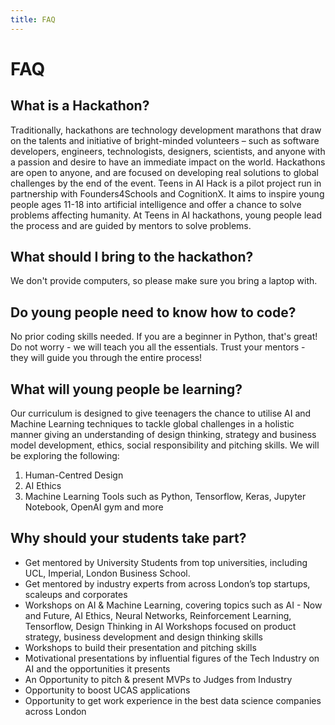 ```yaml
---
title: FAQ
---
```

# FAQ

## What is a Hackathon?

Traditionally, hackathons are technology development marathons that draw on the talents and initiative of bright-minded volunteers – such as software developers, engineers, technologists, designers, scientists, and anyone with a passion and desire to have an immediate impact on the world. Hackathons are open to anyone, and are focused on developing real solutions to global challenges by the end of the event. Teens in AI Hack is a pilot project run in partnership with Founders4Schools and CognitionX. It aims to inspire young people ages 11-18 into artificial intelligence and offer a chance to solve problems affecting humanity. At Teens in AI hackathons, young people lead the process and are guided by mentors to solve problems. 

## What should I bring to the hackathon?

We don't provide computers, so please make sure you bring a laptop with.

## Do young people need to know how to code?

No prior coding skills needed. If you are a beginner in Python, that's great! Do not worry - we will teach you all the essentials. Trust your mentors - they will guide you through the entire process!

## What will young people be learning?

Our curriculum is designed to give teenagers the chance to utilise AI and Machine Learning techniques to tackle global challenges in a holistic manner giving an understanding of design thinking, strategy and business model development, ethics, social responsibility and pitching skills. We will be exploring the following:

1. Human-Centred Design
2. AI Ethics
3. Machine Learning Tools such as Python, Tensorflow, Keras, Jupyter Notebook, OpenAI gym and more

## Why should your students take part?

* Get mentored by University Students from top universities, including UCL, Imperial, London Business School. 
* Get mentored by industry experts from across London’s top startups, scaleups and corporates
* Workshops on AI & Machine Learning, covering topics such as AI - Now and Future, AI Ethics, Neural Networks, Reinforcement Learning, Tensorflow, Design Thinking in AI
  Workshops focused on product strategy, business development and design thinking skills
* Workshops to build their presentation and pitching skills
* Motivational presentations by influential figures of the Tech Industry on AI and the opportunities it presents
* An Opportunity to pitch & present MVPs to Judges from Industry
* Opportunity to boost UCAS applications
* Opportunity to get work experience in the best data science companies across London
